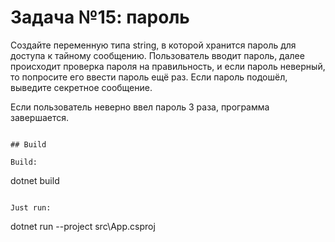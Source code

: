 ﻿# Задача №15: пароль
Создайте переменную типа string, в которой хранится пароль для доступа к тайному сообщению. Пользователь вводит пароль, далее происходит проверка пароля на правильность, и если пароль неверный, то попросите его ввести пароль ещё раз. Если пароль подошёл, выведите секретное сообщение.

Если пользователь неверно ввел пароль 3 раза, программа завершается.

```

## Build

Build:
```
dotnet build
```

Just run:
```
dotnet run --project src\App.csproj
```
